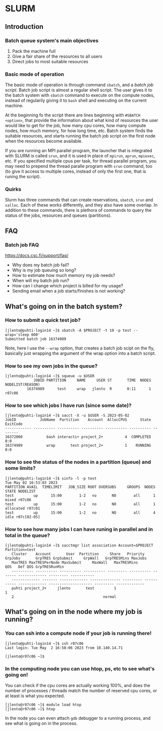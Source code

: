 # SLURM

## Introduction

### Batch queue system's main objectives

1. Pack the machine full
2. Give a fair share of the resources to all users
3. Direct jobs to most suitable resources

### Basic mode of operation

The basic mode of operation is through command `sbatch`, and a *batch job
script*. Batch job script is almost a regular shell script. The user gives it to
the batch system with `sbatch` command to execute on the compute nodes, instead
of regularily giving it to `bash` shell and executing on the current machine.

At the beginning fo the script there are lines beginning with `#SBATCH <option>`,
that provide the information about what kind of resources the user
would like to get for the job, how many cpu cores, how many compute nodes, how
much memory, for how long time, etc. Batch system finds the suitable resources,
and starts running the batch job script on the first node when the resources
become available.

If you are running an MPI parallel program, the launcher that is integrated with
SLURM is called `srun`, and it is used in place of `mpirun`, `aprun`, `mpiexec`,
etc. If you specified multiple cpus per task, for thread parallel program, you
may need to prepend the thread paralle program with `srun` command, too (to give
it access to multiple cores, instead of only the first one, that is runing the
script).

### Quirks

Slurm has three commands that can create reservations, `sbatch`, `srun` and
`salloc`. Each of these works differently, and they also have some overlap. In
addition to these commands, there is plethora of commands to query the status of
the jobs, resources and queues (partitions).


## FAQ

### Batch job FAQ

https://docs.csc.fi/support/faq/


- Why does my batch job fail?
- Why is my job queuing so long?
- How to estimate how much memory my job needs?
- When will my batch job run?
- How can I change which project is billed for my usage?
- Sending email when a job starts/finishes is not working?


## What's going on in the batch system?

### How to submit a quick test job?

```console
[jlento@puhti-login14 ~]$ sbatch -A $PROJECT -t 10 -p test --wrap='sleep 600'
Submitted batch job 16374989
```

Note, here I use the `--wrap` option, that creates a batch job scipt on the fly,
basically just wrapping the argument of the wrap option into a batch script.

### How to see my own jobs in the queue?

```console
[jlento@puhti-login14 ~]$ squeue -u $USER
             JOBID PARTITION     NAME     USER ST       TIME  NODES NODELIST(REASON)
          16374989      test     wrap   jlento  R       0:11      1 r07c06
```

### How to see which jobs I have run (since some date)?

```console
[jlento@puhti-login14 ~]$ sacct -X -u $USER -S 2023-05-02
JobID           JobName  Partition    Account  AllocCPUS      State ExitCode 
------------ ---------- ---------- ---------- ---------- ---------- -------- 
16372060           bash interacti+ project_2+          4  COMPLETED      0:0 
16374989           wrap       test project_2+          1    RUNNING      0:0 
```

### How to see the status of the nodes in a partition (queue) and some limits?

```console
[jlento@puhti-login14 ~]$ sinfo -l -p test
Tue May 02 16:53:03 2023
PARTITION AVAIL  TIMELIMIT   JOB_SIZE ROOT OVERSUBS     GROUPS  NODES       STATE NODELIST
test         up      15:00        1-2   no       NO        all      1       mixed r07c06
test         up      15:00        1-2   no       NO        all      1   allocated r07c01
test         up      15:00        1-2   no       NO        all      4        idle r07c[02-05]
```

### How to see how many jobs I can have runing in parallel and in total in the queue?

```console
[jlento@puhti-login14 ~]$ sacctmgr list association Account=$PROJECT Partition=test
   Cluster    Account       User  Partition     Share   Priority GrpJobs       GrpTRES GrpSubmit     GrpWall   GrpTRESMins MaxJobs
   MaxTRES MaxTRESPerNode MaxSubmit     MaxWall   MaxTRESMins                  QOS   Def QOS GrpTRESRunMin
   ---------- ---------- ---------- ---------- --------- ---------- ------- ------------- --------- -----------
   ------------- ------- ------------- -------------- --------- ----------- ------------- -------------------- --------- ------------- 
   puhti project_2+     jlento       test         1                                                                            1
   2                                         normal
```

## What's going on in the node where my job is running?

### You can ssh into a compute node if your job is running there!

```console
[jlento@puhti-login14 ~]$ ssh r07c06
Last login: Tue May  2 16:58:06 2023 from 10.140.14.71

[jlento@r07c06 ~]$ 
```

### In the computing node you can use htop, ps, etc to see what's going on!

You can check if the cpu cores are actually working 100%, and does the number of
processes / threads match the number of reserved cpu cores, or at least is what
you expected.

```console
[jlento@r07c06 ~]$ module load htop
[jlento@r07c06 ~]$ htop
```

In the node you can even attach `gdb` debugger to a running process, and see
what is going on in the process.
